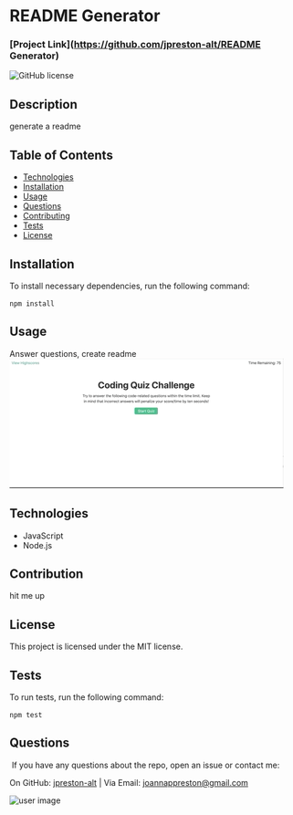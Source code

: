 # README Generator
### [Project Link](https://github.com/jpreston-alt/README Generator)
![GitHub license](https://img.shields.io/badge/license-MIT-blue.svg)

## Description
generate a readme

## Table of Contents
* [Technologies](#technologies)
* [Installation](#installation)
* [Usage](#usage)
* [Questions](#questions)
* [Contributing](#Contributing)
* [Tests](#Tests)
* [License](#License)


## Installation
To install necessary dependencies, run the following command:

```
npm install
```

## Usage
Answer questions, create readme
![](./assets/code-quiz.gif)

## Technologies
* JavaScript
* Node.js


## Contribution
hit me up

## License
This project is licensed under the MIT license.

## Tests
To run tests, run the following command: 
``` 
npm test 
```



## Questions
​
If you have any questions about the repo, open an issue or contact me:

On GitHub: [jpreston-alt](https://api.github.com/users/jpreston-alt) | Via Email: joannappreston@gmail.com

![user image](https://avatars1.githubusercontent.com/u/58855401?v=4&s=100)